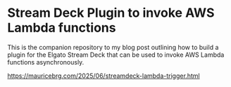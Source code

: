 # Stream Deck Plugin to invoke AWS Lambda functions

This is the companion repository to my blog post outlining how to build a plugin for the Elgato Stream Deck that can be used to invoke AWS Lambda functions asynchronously.

https://mauricebrg.com/2025/06/streamdeck-lambda-trigger.html